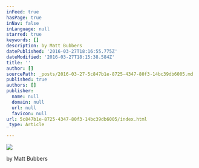 ```yaml
---
inFeed: true
hasPage: true
inNav: false
inLanguage: null
starred: true
keywords: []
description: by Matt Bubbers
datePublished: '2016-03-27T18:16:55.775Z'
dateModified: '2016-03-27T18:15:38.584Z'
title: ''
author: []
sourcePath: _posts/2016-03-27-5c847b1e-8725-4347-80f3-14bc39db6005.md
published: true
authors: []
publisher:
  name: null
  domain: null
  url: null
  favicon: null
url: 5c847b1e-8725-4347-80f3-14bc39db6005/index.html
_type: Article

---
```

![](https://the-grid-user-content.s3-us-west-2.amazonaws.com/9383e779-b99b-4f90-b1c5-d2d6ee2488b1.jpg)

by Matt Bubbers